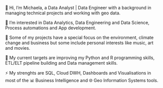 👋  Hi, I’m Michaela, a Data Analyst | Data Engineer with a background in managing technical projects and working with geo data.   

👀  I’m interested in Data Analytics, Data Engineering and Data Science, Process automations and App development.   

🌲  Some of my projects have a special focus on the environment, climate change and business but some include personal interests like music, art and movies.   

🌱  My current targets are improving my Python and R programming skills, ETL/ELT pipeline building and Data management skills.  

⚡  My strenghts are SQL, Cloud DWH, Dashboards and Visualisations in most of the 📊 Business Intelligence and 🌐 Geo Information Systems tools.

<!---
MihaelaBr/MihaelaBr is a ✨ special ✨ repository because its `README.md` (this file) appears on your GitHub profile.
You can click the Preview link to take a look at your changes.
--->

